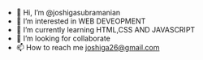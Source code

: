 - 👋 Hi, I’m @joshigasubramanian
- 👀 I’m interested in WEB DEVEOPMENT
- 🌱 I’m currently learning HTML,CSS AND JAVASCRIPT
- 💞️ I’m looking for collaborate 
- 📫 How to reach me joshiga26@gmail.com

<!---
joshigasubramanian/joshigasubramanian is a ✨ special ✨ repository because its `README.md` (this file) appears on your GitHub profile.
You can click the Preview link to take a look at your changes.
--->
